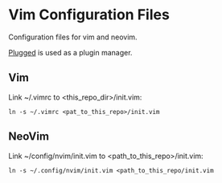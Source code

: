 # Vim Configuration Files

Configuration files for vim and neovim.

[Plugged](github.com/junegunn/plugged) is used as a plugin manager.

## Vim

Link ~/.vimrc to <this_repo_dir>/init.vim:

    ln -s ~/.vimrc <pat_to_this_repo>/init.vim

## NeoVim

Link ~/config/nvim/init.vim to <path_to_this_repo>/init.vim:

    ln -s ~/.config/nvim/init.vim <path_to_this_repo/init.vim
